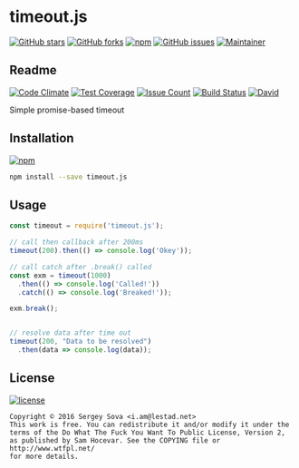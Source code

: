 # timeout.js

[![GitHub stars](https://img.shields.io/github/stars/lestad/timeout.js.svg)](https://github.com/lestad/timeout.js/stargazers)
[![GitHub forks](https://img.shields.io/github/forks/lestad/timeout.js.svg)](https://github.com/lestad/timeout.js/network)
[![npm](https://img.shields.io/npm/dm/timeout.js.svg?maxAge=2592000)](https://npmjs.com/timeout.js)
[![GitHub issues](https://img.shields.io/github/issues/lestad/timeout.js.svg?maxAge=2592000)]()
[![Maintainer](https://img.shields.io/badge/maintainer-lestad-blue.svg)](https://lestad.top)

## Readme

[![Code Climate](https://codeclimate.com/github/LestaD/timeout.js/badges/gpa.svg)](https://codeclimate.com/github/LestaD/timeout.js)
[![Test Coverage](https://codeclimate.com/github/LestaD/timeout.js/badges/coverage.svg)](https://codeclimate.com/github/LestaD/timeout.js/coverage)
[![Issue Count](https://codeclimate.com/github/LestaD/timeout.js/badges/issue_count.svg)](https://codeclimate.com/github/LestaD/timeout.js)
[![Build Status](https://travis-ci.org/LestaD/timeout.js.svg?branch=master)](https://travis-ci.org/LestaD/timeout.js)
[![David](https://img.shields.io/david/dev/lestad/timeout.js.svg?maxAge=2592000)]()

Simple promise-based timeout

## Installation

[![npm](https://img.shields.io/npm/v/timeout.js.svg?maxAge=2592000)](https://npmjs.com/timeout.js)

```bash
npm install --save timeout.js
```

## Usage

```js
const timeout = require('timeout.js');

// call then callback after 200ms
timeout(200).then(() => console.log('Okey'));

// call catch after .break() called
const exm = timeout(1000)
  .then(() => console.log('Called!'))
  .catch(() => console.log('Breaked!'));

exm.break();


// resolve data after time out
timeout(200, "Data to be resolved")
  .then(data => console.log(data));
```


## License

[![license](https://img.shields.io/github/license/lestad/timeout.js.svg?maxAge=2592000)]()

    Copyright © 2016 Sergey Sova <i.am@lestad.net>
    This work is free. You can redistribute it and/or modify it under the
    terms of the Do What The Fuck You Want To Public License, Version 2,
    as published by Sam Hocevar. See the COPYING file or http://www.wtfpl.net/
    for more details.
